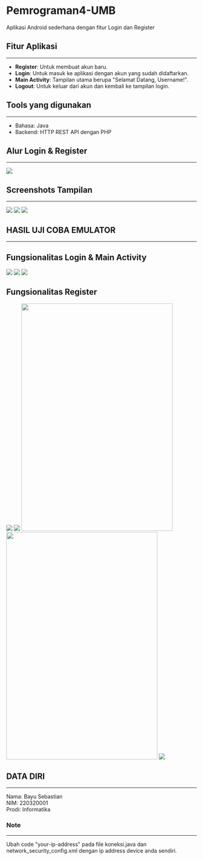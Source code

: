 # Pemrograman4-UMB
Aplikasi Android sederhana dengan fitur Login dan Register

## Fitur Aplikasi
---
- **Register**: Untuk membuat akun baru.
- **Login**: Untuk masuk ke aplikasi dengan akun yang sudah didaftarkan.
- **Main Activity**: Tampilan utama berupa "Selamat Datang, Username!".
- **Logout**: Untuk keluar dari akun dan kembali ke tampilan login.

## Tools yang digunakan
---
- Bahasa: Java
- Backend: HTTP REST API dengan PHP

## Alur Login & Register
---
<img src="screenshots/uts-pemrograman-4.png" />

## Screenshots Tampilan
---
<img src="screenshots/tampil-login.png" />
<img src="screenshots/tampil-regis.png" />
<img src="screenshots/tampil-main.png" />

## HASIL UJI COBA EMULATOR
---
Fungsionalitas Login & Main Activity
---
<img src="screenshots/login.png" />    <img src="screenshots/login-usn-or-pass-wrong.png" />
<img src="screenshots/login-work.png" />

Fungsionalitas Register
---
<img src="screenshots/regis-pass-less-6.png" />       <img src="screenshots/regis-email-not-valid.png" />
<img src="screenshots/regis-work-1.png" width="400" height="600" />            <img src="screenshots/regis-work-2.png" width="400" height="600" />
<img src="screenshots/regis-usn-used.png" />

## DATA DIRI
---
Nama: Bayu Sebastian
<br> NIM: 220320001
<br> Prodi: Informatika

### Note
---
Ubah code "your-ip-address" pada file koneksi.java dan network_security_config.xml dengan ip address device anda sendiri.


